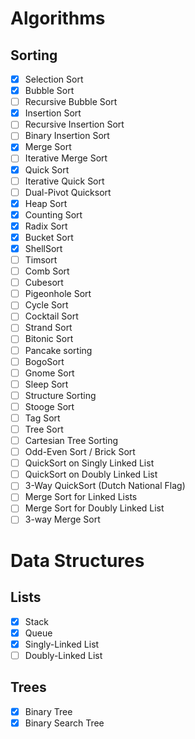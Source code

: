 # Algorithms

## Sorting

- [x] Selection Sort
- [x] Bubble Sort
- [ ] Recursive Bubble Sort
- [x] Insertion Sort
- [ ] Recursive Insertion Sort
- [ ] Binary Insertion Sort
- [x] Merge Sort
- [ ] Iterative Merge Sort
- [x] Quick Sort
- [ ] Iterative Quick Sort
- [ ] Dual-Pivot Quicksort
- [x] Heap Sort
- [x] Counting Sort
- [x] Radix Sort
- [x] Bucket Sort
- [x] ShellSort
- [ ] Timsort
- [ ] Comb Sort
- [ ] Cubesort
- [ ] Pigeonhole Sort
- [ ] Cycle Sort
- [ ] Cocktail Sort
- [ ] Strand Sort
- [ ] Bitonic Sort
- [ ] Pancake sorting
- [ ] BogoSort
- [ ] Gnome Sort
- [ ] Sleep Sort
- [ ] Structure Sorting
- [ ] Stooge Sort
- [ ] Tag Sort
- [ ] Tree Sort
- [ ] Cartesian Tree Sorting
- [ ] Odd-Even Sort / Brick Sort
- [ ] QuickSort on Singly Linked List
- [ ] QuickSort on Doubly Linked List
- [ ] 3-Way QuickSort (Dutch National Flag)
- [ ] Merge Sort for Linked Lists
- [ ] Merge Sort for Doubly Linked List
- [ ] 3-way Merge Sort

# Data Structures

## Lists

- [x] Stack
- [x] Queue
- [x] Singly-Linked List
- [ ] Doubly-Linked List

## Trees

- [x] Binary Tree
- [x] Binary Search Tree